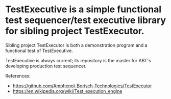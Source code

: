 # TestExecutive is a simple functional test sequencer/test executive library for sibling project TestExecutor.
   
  Sibling project TestExecutor is both a demonstration program and a functional test of TestExecutive.
  
  TestExecutive is always current; its repository is the master for ABT's developing production test sequencer.

  References:
  - https://github.com/Amphenol-Borisch-Technologies/TestExecutor
  - https://en.wikipedia.org/wiki/Test_execution_engine
